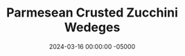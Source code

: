 ---
layout: post
title:  "Parmesean Crusted Zucchini Wedeges"
date:   2024-03-16 00:00:00 -05000
categories: 
- Recipes
- Meatless
permalink: /recipes/zucchini-wedges
image: /assets/Food/Meatless/Zucchini/zucchini-cover.jpg
ing: zucchini-ing
facts: zucchini-facts
section1: 
start2: 
section2: 
start3: 
section3: 
start4: 
section4: 
start5: 
section5: 
Prep: 20
Rest: 
Cook: 8
Source1: https://confessionsofafitfoodie.com/air-fryer-zucchini/#recipe
Source2: 
whisk: https://s.samsungfood.com/xQ0gi
tags: 
- zucchini
- squash
- parmesean
- cheese
- grated cheese
- thyme
- basil
- gluten free
- vic
Description: This is something I've wanted to try ever since getting an air fryer, and I'm finally getting around to it. Zucchini cut into fries, and breaded with parmesan cheese (they're gluten free!). Healthy, delicious, and easy
Instructions: 
- Preheat your air fryer to 400F<br><br>

- Wash your zucchini, and cut into wedges. Add the zucchini to a strainer with salt. Mix, and let sit for about 10 minutes to draw out excess moisture. Transfer to a bowl<br><br>

- Toss the zucchini in a light coating of olive oil. Add in the grated cheese and seasonings (basil, thyme, garlic, onion, pepper, and salt). Coat all the fries in the breading<br><br>
- <center><img src="/assets/Food/Meatless/Zucchini/zucchini-3.jpg" alt="" class="instruction-image"></center><br>

- Arrange fries in a single layer in your air fryer basket. You may have to do multiple batches if everything doesn't fit<br><br>

- Lightly spray the tops with oil, and air fry at 400F for 8-10 minutes, or until the cheese is crispy and the zucchini is tender
- <center><img src="/assets/Food/Meatless/Zucchini/zucchini-5.jpg" alt="" class="instruction-image"></center>
---